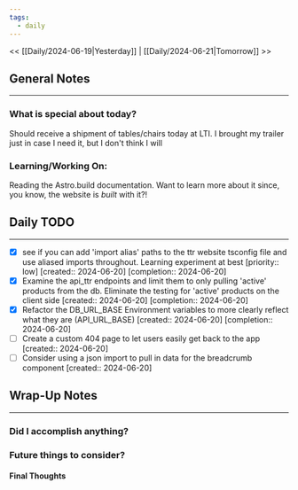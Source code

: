 ```yaml
---
tags:
  - daily
---
```

<< [[Daily/2024-06-19|Yesterday]] |  [[Daily/2024-06-21|Tomorrow]] >>

## General Notes
---
### What is special about today?
Should receive a shipment of tables/chairs today at LTI.  I brought my trailer just in case I need it, but I don't think I will

### Learning/Working On:
Reading the Astro.build documentation.  Want to learn more about it since, you know, the website is _built_ with it?!


## Daily TODO
---

- [x] see if you can add 'import alias' paths to the ttr website tsconfig file and use aliased imports throughout.  Learning experiment at best  [priority:: low]  [created:: 2024-06-20]  [completion:: 2024-06-20]
- [x] Examine the api_ttr endpoints and limit them to only pulling 'active' products from the db.  Eliminate the testing for 'active' products on the client side  [created:: 2024-06-20]  [completion:: 2024-06-20]
- [x] Refactor the DB_URL_BASE Environment variables to more clearly reflect what they are (API_URL_BASE)  [created:: 2024-06-20]  [completion:: 2024-06-20]
- [ ] Create a custom 404 page to let users easily get back to the app  [created:: 2024-06-20]
- [ ] Consider using a json import to pull in data for the breadcrumb component  [created:: 2024-06-20]
## Wrap-Up Notes
---
### Did I accomplish anything?
### Future things to consider?
#### Final Thoughts

